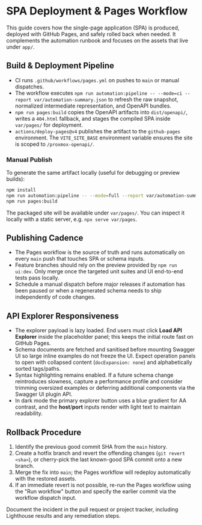 # SPA Deployment & Pages Workflow

This guide covers how the single-page application (SPA) is produced, deployed with GitHub Pages, and safely rolled back
when needed. It complements the automation runbook and focuses on the assets that live under `app/`.

## Build & Deployment Pipeline

- CI runs `.github/workflows/pages.yml` on pushes to `main` or manual dispatches.
- The workflow executes `npm run automation:pipeline -- --mode=ci --report var/automation-summary.json` to refresh the
  raw snapshot, normalized intermediate representation, and OpenAPI bundles.
- `npm run pages:build` copies the OpenAPI artifacts into `dist/openapi/`, writes a `404.html` fallback, and stages the
  compiled SPA inside `var/pages/` for deployment.
- `actions/deploy-pages@v4` publishes the artifact to the `github-pages` environment. The `VITE_SITE_BASE` environment
  variable ensures the site is scoped to `/proxmox-openapi/`.

### Manual Publish

To generate the same artifact locally (useful for debugging or preview builds):

```bash
npm install
npm run automation:pipeline -- --mode=full --report var/automation-summary.json
npm run pages:build
```

The packaged site will be available under `var/pages/`. You can inspect it locally with a static server, e.g.
`npx serve var/pages`.

## Publishing Cadence

- The Pages workflow is the source of truth and runs automatically on every `main` push that touches SPA or schema
  inputs.
- Feature branches should rely on the preview provided by `npm run ui:dev`. Only merge once the targeted unit suites and
  UI end-to-end tests pass locally.
- Schedule a manual dispatch before major releases if automation has been paused or when a regenerated schema needs to
  ship independently of code changes.

## API Explorer Responsiveness

- The explorer payload is lazy loaded. End users must click **Load API Explorer** inside the placeholder panel; this
  keeps the initial route fast on GitHub Pages.
- Schema documents are fetched and sanitised before mounting Swagger UI so large inline examples do not freeze the UI.
  Expect operation panels to open with collapsed content (`docExpansion: none`) and alphabetically sorted tags/paths.
- Syntax highlighting remains enabled. If a future schema change reintroduces slowness, capture a performance profile
  and consider trimming oversized examples or deferring additional components via the Swagger UI plugin API.
- In dark mode the primary explorer button uses a blue gradient for AA contrast, and the **host**/**port** inputs render
  with light text to maintain readability.

## Rollback Procedure

1. Identify the previous good commit SHA from the `main` history.
2. Create a hotfix branch and revert the offending changes (`git revert <sha>`), or cherry-pick the last known-good SPA
   commit onto a new branch.
3. Merge the fix into `main`; the Pages workflow will redeploy automatically with the restored assets.
4. If an immediate revert is not possible, re-run the Pages workflow using the "Run workflow" button and specify the
   earlier commit via the workflow dispatch input.

Document the incident in the pull request or project tracker, including Lighthouse results and any remediation steps.
